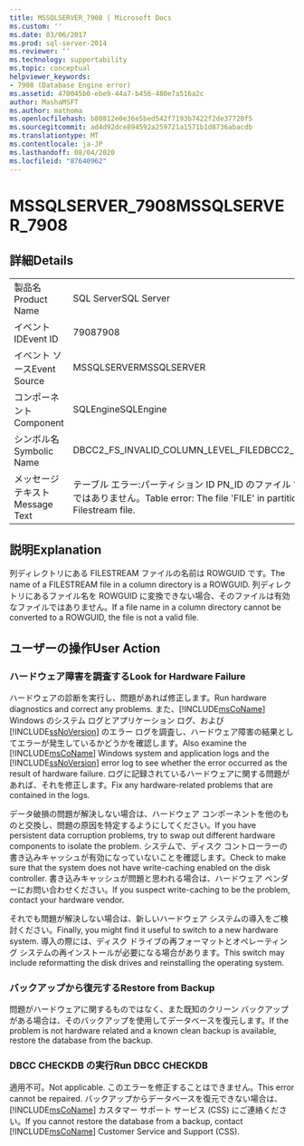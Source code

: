 ```yaml
---
title: MSSQLSERVER_7908 | Microsoft Docs
ms.custom: ''
ms.date: 03/06/2017
ms.prod: sql-server-2014
ms.reviewer: ''
ms.technology: supportability
ms.topic: conceptual
helpviewer_keywords:
- 7908 (Database Engine error)
ms.assetid: 470045b0-ebe9-44a7-b456-480e7a516a2c
author: MashaMSFT
ms.author: mathoma
ms.openlocfilehash: b80812e0e36e5bed542f7193b7422f2de37720f5
ms.sourcegitcommit: ad4d92dce894592a259721a1571b1d8736abacdb
ms.translationtype: MT
ms.contentlocale: ja-JP
ms.lasthandoff: 08/04/2020
ms.locfileid: "87640962"
---
```

# <a name="mssqlserver_7908"></a><span data-ttu-id="649a4-102">MSSQLSERVER_7908</span><span class="sxs-lookup"><span data-stu-id="649a4-102">MSSQLSERVER_7908</span></span>
    
## <a name="details"></a><span data-ttu-id="649a4-103">詳細</span><span class="sxs-lookup"><span data-stu-id="649a4-103">Details</span></span>  
  
|||  
|-|-|  
|<span data-ttu-id="649a4-104">製品名</span><span class="sxs-lookup"><span data-stu-id="649a4-104">Product Name</span></span>|<span data-ttu-id="649a4-105">SQL Server</span><span class="sxs-lookup"><span data-stu-id="649a4-105">SQL Server</span></span>|  
|<span data-ttu-id="649a4-106">イベント ID</span><span class="sxs-lookup"><span data-stu-id="649a4-106">Event ID</span></span>|<span data-ttu-id="649a4-107">7908</span><span class="sxs-lookup"><span data-stu-id="649a4-107">7908</span></span>|  
|<span data-ttu-id="649a4-108">イベント ソース</span><span class="sxs-lookup"><span data-stu-id="649a4-108">Event Source</span></span>|<span data-ttu-id="649a4-109">MSSQLSERVER</span><span class="sxs-lookup"><span data-stu-id="649a4-109">MSSQLSERVER</span></span>|  
|<span data-ttu-id="649a4-110">コンポーネント</span><span class="sxs-lookup"><span data-stu-id="649a4-110">Component</span></span>|<span data-ttu-id="649a4-111">SQLEngine</span><span class="sxs-lookup"><span data-stu-id="649a4-111">SQLEngine</span></span>|  
|<span data-ttu-id="649a4-112">シンボル名</span><span class="sxs-lookup"><span data-stu-id="649a4-112">Symbolic Name</span></span>|<span data-ttu-id="649a4-113">DBCC2_FS_INVALID_COLUMN_LEVEL_FILE</span><span class="sxs-lookup"><span data-stu-id="649a4-113">DBCC2_FS_INVALID_COLUMN_LEVEL_FILE</span></span>|  
|<span data-ttu-id="649a4-114">メッセージ テキスト</span><span class="sxs-lookup"><span data-stu-id="649a4-114">Message Text</span></span>|<span data-ttu-id="649a4-115">テーブル エラー:パーティション ID PN_ID のファイル 'FILE' は有効な FileStream ファイルではありません。</span><span class="sxs-lookup"><span data-stu-id="649a4-115">Table error: The file 'FILE' in partition ID PN_ID is not a valid Filestream file.</span></span>|  
  
## <a name="explanation"></a><span data-ttu-id="649a4-116">説明</span><span class="sxs-lookup"><span data-stu-id="649a4-116">Explanation</span></span>  
 <span data-ttu-id="649a4-117">列ディレクトリにある FILESTREAM ファイルの名前は ROWGUID です。</span><span class="sxs-lookup"><span data-stu-id="649a4-117">The name of a FILESTREAM file in a column directory is a ROWGUID.</span></span> <span data-ttu-id="649a4-118">列ディレクトリにあるファイル名を ROWGUID に変換できない場合、そのファイルは有効なファイルではありません。</span><span class="sxs-lookup"><span data-stu-id="649a4-118">If a file name in a column directory cannot be converted to a ROWGUID, the file is not a valid file.</span></span>  
  
## <a name="user-action"></a><span data-ttu-id="649a4-119">ユーザーの操作</span><span class="sxs-lookup"><span data-stu-id="649a4-119">User Action</span></span>  
  
### <a name="look-for-hardware-failure"></a><span data-ttu-id="649a4-120">ハードウェア障害を調査する</span><span class="sxs-lookup"><span data-stu-id="649a4-120">Look for Hardware Failure</span></span>  
 <span data-ttu-id="649a4-121">ハードウェアの診断を実行し、問題があれば修正します。</span><span class="sxs-lookup"><span data-stu-id="649a4-121">Run hardware diagnostics and correct any problems.</span></span> <span data-ttu-id="649a4-122">また、[!INCLUDE[msCoName](../../includes/msconame-md.md)] Windows のシステム ログとアプリケーション ログ、および [!INCLUDE[ssNoVersion](../../includes/ssnoversion-md.md)] のエラー ログを調査し、ハードウェア障害の結果としてエラーが発生しているかどうかを確認します。</span><span class="sxs-lookup"><span data-stu-id="649a4-122">Also examine the [!INCLUDE[msCoName](../../includes/msconame-md.md)] Windows system and application logs and the [!INCLUDE[ssNoVersion](../../includes/ssnoversion-md.md)] error log to see whether the error occurred as the result of hardware failure.</span></span> <span data-ttu-id="649a4-123">ログに記録されているハードウェアに関する問題があれば、それを修正します。</span><span class="sxs-lookup"><span data-stu-id="649a4-123">Fix any hardware-related problems that are contained in the logs.</span></span>  
  
 <span data-ttu-id="649a4-124">データ破損の問題が解決しない場合は、ハードウェア コンポーネントを他のものと交換し、問題の原因を特定するようにしてください。</span><span class="sxs-lookup"><span data-stu-id="649a4-124">If you have persistent data corruption problems, try to swap out different hardware components to isolate the problem.</span></span> <span data-ttu-id="649a4-125">システムで、ディスク コントローラーの書き込みキャッシュが有効になっていないことを確認します。</span><span class="sxs-lookup"><span data-stu-id="649a4-125">Check to make sure that the system does not have write-caching enabled on the disk controller.</span></span> <span data-ttu-id="649a4-126">書き込みキャッシュが問題と思われる場合は、ハードウェア ベンダーにお問い合わせください。</span><span class="sxs-lookup"><span data-stu-id="649a4-126">If you suspect write-caching to be the problem, contact your hardware vendor.</span></span>  
  
 <span data-ttu-id="649a4-127">それでも問題が解決しない場合は、新しいハードウェア システムの導入をご検討ください。</span><span class="sxs-lookup"><span data-stu-id="649a4-127">Finally, you might find it useful to switch to a new hardware system.</span></span> <span data-ttu-id="649a4-128">導入の際には、ディスク ドライブの再フォーマットとオペレーティング システムの再インストールが必要になる場合があります。</span><span class="sxs-lookup"><span data-stu-id="649a4-128">This switch may include reformatting the disk drives and reinstalling the operating system.</span></span>  
  
### <a name="restore-from-backup"></a><span data-ttu-id="649a4-129">バックアップから復元する</span><span class="sxs-lookup"><span data-stu-id="649a4-129">Restore from Backup</span></span>  
 <span data-ttu-id="649a4-130">問題がハードウェアに関するものではなく、また既知のクリーン バックアップがある場合は、そのバックアップを使用してデータベースを復元します。</span><span class="sxs-lookup"><span data-stu-id="649a4-130">If the problem is not hardware related and a known clean backup is available, restore the database from the backup.</span></span>  
  
### <a name="run-dbcc-checkdb"></a><span data-ttu-id="649a4-131">DBCC CHECKDB の実行</span><span class="sxs-lookup"><span data-stu-id="649a4-131">Run DBCC CHECKDB</span></span>  
 <span data-ttu-id="649a4-132">適用不可。</span><span class="sxs-lookup"><span data-stu-id="649a4-132">Not applicable.</span></span> <span data-ttu-id="649a4-133">このエラーを修正することはできません。</span><span class="sxs-lookup"><span data-stu-id="649a4-133">This error cannot be repaired.</span></span> <span data-ttu-id="649a4-134">バックアップからデータベースを復元できない場合は、[!INCLUDE[msCoName](../../includes/msconame-md.md)] カスタマー サポート サービス (CSS) にご連絡ください。</span><span class="sxs-lookup"><span data-stu-id="649a4-134">If you cannot restore the database from a backup, contact [!INCLUDE[msCoName](../../includes/msconame-md.md)] Customer Service and Support (CSS).</span></span>  
  
  
